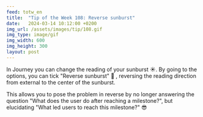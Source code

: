 ```yaml
---
feed: totw_en
title:  "Tip of the Week 108: Reverse sunburst"
date:   2024-03-14 10:12:00 +0200
img_url: /assets/images/tip/108.gif
img_type: image/gif
img_width: 600
img_height: 300
layout: post
---
```



In Journey you can change the reading of your sunburst ☀️. By going to the options, you can tick "Reverse sunburst" 🔄️ , reversing the reading direction from external to the center of the sunburst.

This allows you to pose the problem in reverse by no longer answering the question "What does the user do after reaching a milestone?", but elucidating "What led users to reach this milestone?" 😎
